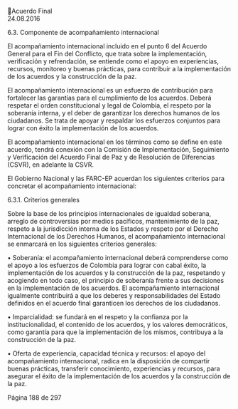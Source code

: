 Acuerdo Final  
24.08.2016 
 
 
 
6.3. Componente de acompañamiento internacional  
 
El acompañamiento internacional incluido en el punto 6 del Acuerdo General para el Fin del Conflicto, que 
trata sobre la implementación, verificación y refrendación, se entiende como el apoyo en experiencias, 
recursos,  monitoreo  y  buenas  prácticas,  para  contribuir  a  la  implementación  de  los  acuerdos  y  la 
construcción de la paz.  
 
El  acompañamiento  internacional  es  un  esfuerzo  de  contribución  para  fortalecer  las  garantías  para  el 
cumplimiento de los acuerdos. Deberá respetar el orden constitucional y legal de Colombia, el respeto 
por la soberanía interna, y el deber de garantizar los derechos humanos de los ciudadanos. Se trata de 
apoyar y respaldar los esfuerzos conjuntos para lograr con éxito la implementación de los acuerdos.  
  
El acompañamiento internacional en los términos como se define en este acuerdo, tendrá conexión con 
la Comisión de Implementación, Seguimiento y Verificación del Acuerdo Final de Paz y de Resolución de 
Diferencias (CSVR), en adelante la CSVR. 
 
El Gobierno Nacional y las FARC-EP acuerdan los siguientes criterios para concretar el acompañamiento 
internacional: 
 
6.3.1. Criterios generales 
 
Sobre la base de los principios internacionales de igualdad soberana, arreglo de controversias por medios 
pacíficos,  mantenimiento  de  la  paz,  respeto  a  la  jurisdicción  interna  de  los  Estados  y  respeto  por  el 
Derecho Internacional de los Derechos Humanos, el acompañamiento internacional se enmarcará en los 
siguientes criterios generales: 
 
• Soberanía: el acompañamiento internacional deberá comprenderse como el apoyo a los esfuerzos de 
Colombia para lograr con cabal éxito, la implementación de los acuerdos y la construcción de la paz, 
respetando  y  acogiendo  en  todo  caso,  el  principio  de  soberanía  frente  a  sus  decisiones  en  la 
implementación de los acuerdos. El acompañamiento internacional igualmente contribuirá a que los 
deberes y responsabilidades del Estado definidos en el acuerdo final garanticen los derechos de los 
ciudadanos.   
 
• Imparcialidad:  se  fundará  en  el  respeto  y  la  confianza  por  la  institucionalidad,  el  contenido  de  los 
acuerdos,  y  los  valores  democráticos,  como  garantía  para  que  la  implementación  de  los  mismos, 
contribuya a la construcción de la paz. 
 
• Oferta de experiencia, capacidad técnica y recursos: el apoyo del acompañamiento internacional, 
radica  en  la  disposición  de  compartir  buenas  prácticas,  transferir  conocimiento,  experiencias  y 
recursos, para asegurar el éxito de la implementación de los acuerdos y la construcción de la paz.  
 
 
 
 
Página 188 de 297 
 

